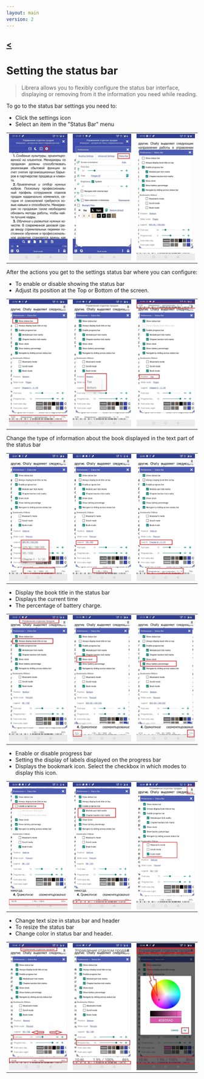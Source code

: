 ```yaml
---
layout: main
version: 2
---
```

[<](/wiki/faq/es)
---
# Setting the status bar

> Librera allows you to flexibly configure the status bar interface, displaying or removing from it the information you need while reading.

To go to the status bar settings you need to:
* Click the settings icon
* Select an item in the "Status Bar" menu

||||
|-|-|-|
|![](1.jpg)|![](2.jpg)|![](3.jpg)|


After the actions you get to the settings status bar where you can configure:
* To enable or disable showing the status bar 
* Adjust its position at the Top or Bottom of the screen.

||||
|-|-|-|
|![](20.jpg)|![](22.jpg)|![](21.jpg)|



Change the type of information about the book displayed in the text part of the status bar

||||
|-|-|-|
|![](30.jpg)|![](31.jpg)|![](32.jpg)|

* Display the book title in the status bar
* Displays the current time
* The percentage of battery charge.

||||
|-|-|-|
|![](40.jpg)|![](41.jpg)|![](42.jpg)|



* Enable or disable progress bar
* Setting the display of labels displayed on the progress bar 
* Displays the bookmark icon. Select the checkbox in which modes to display this icon.

||||
|-|-|-|
|![](50.jpg)|![](51.jpg)|![](52.jpg)|

* Change text size in status bar and header
* To resize the status bar 
* Change color in status bar and header.

||||
|-|-|-|
|![](60.jpg)|![](61.jpg)|![](622.jpg)|
